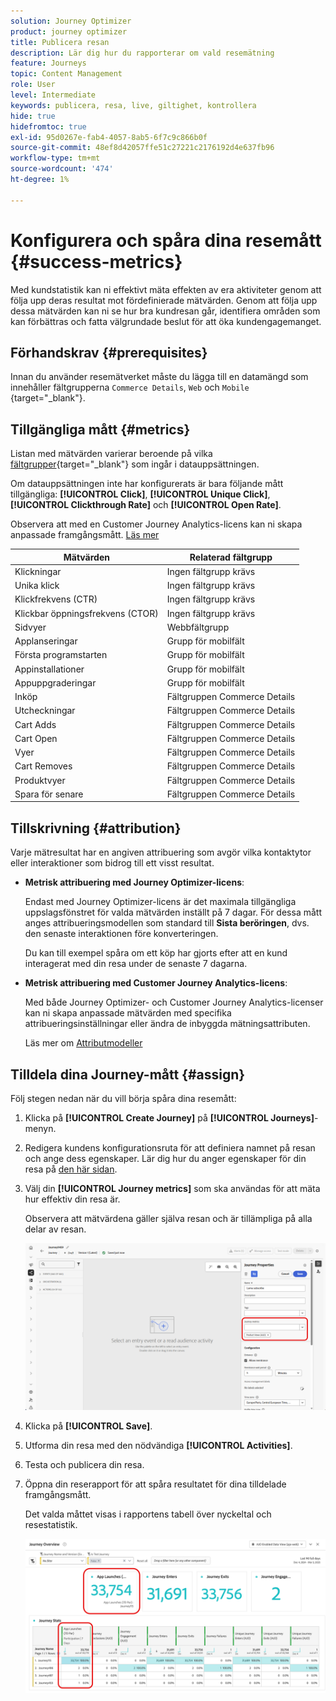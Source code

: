 ```yaml
---
solution: Journey Optimizer
product: journey optimizer
title: Publicera resan
description: Lär dig hur du rapporterar om vald resemätning
feature: Journeys
topic: Content Management
role: User
level: Intermediate
keywords: publicera, resa, live, giltighet, kontrollera
hide: true
hidefromtoc: true
exl-id: 95d0267e-fab4-4057-8ab5-6f7c9c866b0f
source-git-commit: 48ef8d42057ffe51c27221c2176192d4e637fb96
workflow-type: tm+mt
source-wordcount: '474'
ht-degree: 1%

---
```


# Konfigurera och spåra dina resemått {#success-metrics}

Med kundstatistik kan ni effektivt mäta effekten av era aktiviteter genom att följa upp deras resultat mot fördefinierade mätvärden.
Genom att följa upp dessa mätvärden kan ni se hur bra kundresan går, identifiera områden som kan förbättras och fatta välgrundade beslut för att öka kundengagemanget.

## Förhandskrav {#prerequisites}

Innan du använder resemätverket måste du lägga till en datamängd som innehåller fältgrupperna `Commerce Details`, `Web` och `Mobile` [](https://experienceleague.adobe.com/docs/experience-platform/xdm/tutorials/create-schema-ui.html#field-group){target="_blank"}.

## Tillgängliga mått {#metrics}

Listan med mätvärden varierar beroende på vilka [fältgrupper](https://experienceleague.adobe.com/docs/experience-platform/xdm/tutorials/create-schema-ui.html#field-group){target="_blank"} som ingår i datauppsättningen.

Om datauppsättningen inte har konfigurerats är bara följande mått tillgängliga: **[!UICONTROL Click]**, **[!UICONTROL Unique Click]**, **[!UICONTROL Clickthrough Rate]** och **[!UICONTROL Open Rate]**.

Observera att med en Customer Journey Analytics-licens kan ni skapa anpassade framgångsmått. [Läs mer](https://experienceleague.adobe.com/en/docs/analytics-platform/using/cja-components/cja-calcmetrics/cm-workflow/participation-metric)


| Mätvärden | Relaterad fältgrupp |
|-|-|
| Klickningar | Ingen fältgrupp krävs |
| Unika klick | Ingen fältgrupp krävs |
| Klickfrekvens (CTR) | Ingen fältgrupp krävs |
| Klickbar öppningsfrekvens (CTOR) | Ingen fältgrupp krävs |
| Sidvyer | Webbfältgrupp |
| Applanseringar | Grupp för mobilfält |
| Första programstarten | Grupp för mobilfält |
| Appinstallationer | Grupp för mobilfält |
| Appuppgraderingar | Grupp för mobilfält |
| Inköp | Fältgruppen Commerce Details |
| Utcheckningar | Fältgruppen Commerce Details |
| Cart Adds | Fältgruppen Commerce Details |
| Cart Open | Fältgruppen Commerce Details |
| Vyer | Fältgruppen Commerce Details |
| Cart Removes | Fältgruppen Commerce Details |
| Produktvyer | Fältgruppen Commerce Details |
| Spara för senare | Fältgruppen Commerce Details |

## Tillskrivning {#attribution}

Varje mätresultat har en angiven attribuering som avgör vilka kontaktytor eller interaktioner som bidrog till ett visst resultat.

* **Metrisk attribuering med Journey Optimizer-licens**:

  Endast med Journey Optimizer-licens är det maximala tillgängliga uppslagsfönstret för valda mätvärden inställt på 7 dagar. För dessa mått anges attribueringsmodellen som standard till **Sista beröringen**, dvs. den senaste interaktionen före konverteringen.

  Du kan till exempel spåra om ett köp har gjorts efter att en kund interagerat med din resa under de senaste 7 dagarna.

* **Metrisk attribuering med Customer Journey Analytics-licens**:

  Med både Journey Optimizer- och Customer Journey Analytics-licenser kan ni skapa anpassade mätvärden med specifika attribueringsinställningar eller ändra de inbyggda mätningsattributen.

  Läs mer om [Attributmodeller](https://experienceleague.adobe.com/en/docs/analytics-platform/using/cja-dataviews/component-settings/attribution#attribution-models)

## Tilldela dina Journey-mått {#assign}

Följ stegen nedan när du vill börja spåra dina resemått:

1. Klicka på **[!UICONTROL Create Journey]** på **[!UICONTROL Journeys]**-menyn.

1. Redigera kundens konfigurationsruta för att definiera namnet på resan och ange dess egenskaper. Lär dig hur du anger egenskaper för din resa på [den här sidan](../building-journeys/journey-properties.md).

1. Välj din **[!UICONTROL Journey metrics]** som ska användas för att mäta hur effektiv din resa är.

   Observera att mätvärdena gäller själva resan och är tillämpliga på alla delar av resan.

   ![](assets/success_metric.png)

1. Klicka på **[!UICONTROL Save]**.

1. Utforma din resa med den nödvändiga **[!UICONTROL Activities]**.

1. Testa och publicera din resa.

1. Öppna din reserapport för att spåra resultatet för dina tilldelade framgångsmått.

   Det valda måttet visas i rapportens tabell över nyckeltal och resestatistik.

   ![](assets/success_metric_2.png)
